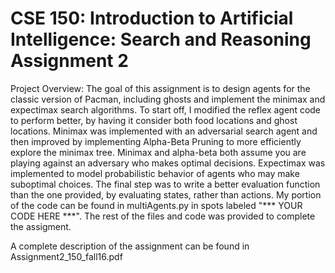 # CSE 150: Introduction to Artificial Intelligence: Search and Reasoning Assignment 2

Project Overview: The goal of this assignment is to design agents for the classic version of Pacman, including ghosts and implement the minimax and expectimax search algorithms. To start off, I modified the reflex agent code to perform better, by having it consider both food locations and ghost locations. Minimax was implemented with an adversarial search agent and then improved by implementing Alpha-Beta Pruning to more efficiently explore the minimax tree. Minimax and alpha-beta both assume you are playing against an adversary who makes optimal decisions. Expectimax was implemented to model probabilistic behavior of agents who may make suboptimal choices. The final step was to write a better evaluation function than the one provided, by evaluating states, rather than actions. My portion of the code can be found in multiAgents.py in spots labeled "*** YOUR CODE HERE ***". The rest of the files and code was provided to complete the assigment.

A complete description of the assignment can be found in Assignment2_150_fall16.pdf
